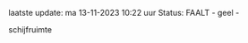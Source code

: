 laatste update: 
ma 13-11-2023 10:22   uur 
Status: FAALT - geel - 
<div class="service Y">schijfruimte</div>